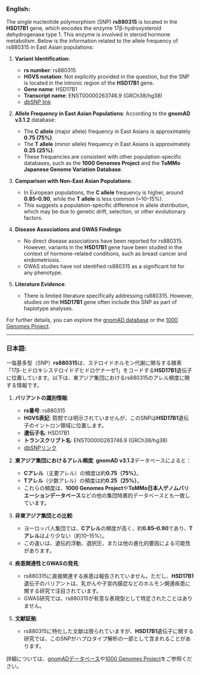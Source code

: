 ### English:
The single nucleotide polymorphism (SNP) **rs880315** is located in the **HSD17B1** gene, which encodes the enzyme 17β-hydroxysteroid dehydrogenase type 1. This enzyme is involved in steroid hormone metabolism. Below is the information related to the allele frequency of rs880315 in East Asian populations:

1. **Variant Identification**:
   - **rs number**: rs880315
   - **HGVS notation**: Not explicitly provided in the question, but the SNP is located in the intronic region of the **HSD17B1** gene.
   - **Gene name**: HSD17B1
   - **Transcript name**: ENST00000263746.9 (GRCh38/hg38)
   - [dbSNP link](https://www.ncbi.nlm.nih.gov/snp/rs880315)

2. **Allele Frequency in East Asian Populations**:
   According to the **gnomAD v3.1.2** database:
   - The **C allele** (major allele) frequency in East Asians is approximately **0.75 (75%)**.
   - The **T allele** (minor allele) frequency in East Asians is approximately **0.25 (25%)**.
   - These frequencies are consistent with other population-specific databases, such as the **1000 Genomes Project** and the **ToMMo Japanese Genome Variation Database**.

3. **Comparison with Non-East Asian Populations**:
   - In European populations, the **C allele** frequency is higher, around **0.85–0.90**, while the **T allele** is less common (~10–15%).
   - This suggests a population-specific difference in allele distribution, which may be due to genetic drift, selection, or other evolutionary factors.

4. **Disease Associations and GWAS Findings**:
   - No direct disease associations have been reported for rs880315. However, variants in the **HSD17B1** gene have been studied in the context of hormone-related conditions, such as breast cancer and endometriosis.
   - GWAS studies have not identified rs880315 as a significant hit for any phenotype.

5. **Literature Evidence**:
   - There is limited literature specifically addressing rs880315. However, studies on the **HSD17B1** gene often include this SNP as part of haplotype analyses.

For further details, you can explore the [gnomAD database](https://gnomad.broadinstitute.org/variant/rs880315) or the [1000 Genomes Project](https://www.internationalgenome.org/).

---

### 日本語:
一塩基多型（SNP）**rs880315**は、ステロイドホルモン代謝に関与する酵素「17β-ヒドロキシステロイドデヒドロゲナーゼ1」をコードする**HSD17B1**遺伝子に位置しています。以下は、東アジア集団におけるrs880315のアレル頻度に関する情報です。

1. **バリアントの識別情報**:
   - **rs番号**: rs880315
   - **HGVS表記**: 質問では明示されていませんが、このSNPは**HSD17B1**遺伝子のイントロン領域に位置します。
   - **遺伝子名**: HSD17B1
   - **トランスクリプト名**: ENST00000263746.9 (GRCh38/hg38)
   - [dbSNPリンク](https://www.ncbi.nlm.nih.gov/snp/rs880315)

2. **東アジア集団におけるアレル頻度**:
   **gnomAD v3.1.2**データベースによると：
   - **Cアレル**（主要アレル）の頻度は約**0.75（75%）**。
   - **Tアレル**（少数アレル）の頻度は約**0.25（25%）**。
   - これらの頻度は、**1000 Genomes Project**や**ToMMo日本人ゲノムバリエーションデータベース**などの他の集団特異的データベースとも一致しています。

3. **非東アジア集団との比較**:
   - ヨーロッパ人集団では、**Cアレル**の頻度が高く、約**0.85–0.90**であり、**Tアレル**はより少ない（約10–15%）。
   - この違いは、遺伝的浮動、選択圧、または他の進化的要因による可能性があります。

4. **疾患関連性とGWASの発見**:
   - rs880315に直接関連する疾患は報告されていません。ただし、**HSD17B1**遺伝子のバリアントは、乳がんや子宮内膜症などのホルモン関連疾患に関する研究で注目されています。
   - GWAS研究では、rs880315が有意な表現型として特定されたことはありません。

5. **文献証拠**:
   - rs880315に特化した文献は限られていますが、**HSD17B1**遺伝子に関する研究では、このSNPがハプロタイプ解析の一部として含まれることがあります。

詳細については、[gnomADデータベース](https://gnomad.broadinstitute.org/variant/rs880315)や[1000 Genomes Project](https://www.internationalgenome.org/)をご参照ください。